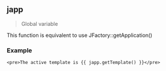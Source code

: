 ## japp
> Global variable

This function is equivalent to use JFactory::getApplication()  

### Example

```twig
<pre>The active template is {{ japp.getTemplate() }}</pre>
```